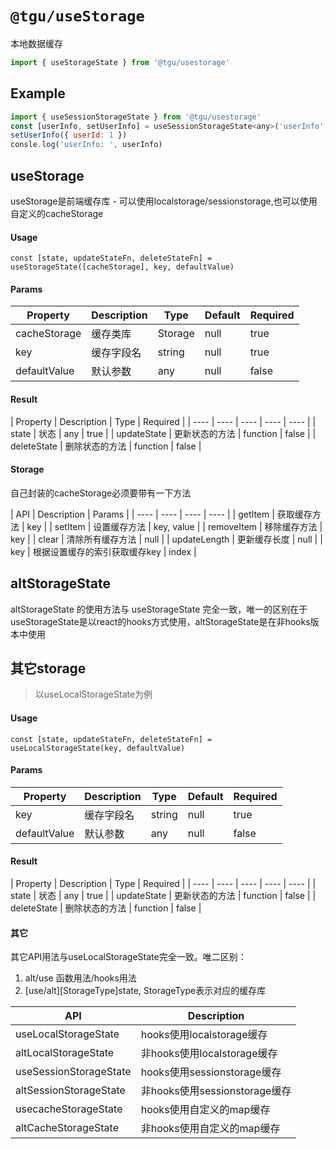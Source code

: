 # `@tgu/useStorage`
本地数据缓存

```js
import { useStorageState } from '@tgu/usestorage'
```

## Example
```jsx
import { useSessionStorageState } from '@tgu/usestorage'
const [userInfo, setUserInfo] = useSessionStorageState<any>('userInfo', {})
setUserInfo({ userId: 1 })
consle.log('userInfo: ', userInfo)
```

## useStorage

useStorage是前端缓存库 - 可以使用localstorage/sessionstorage,也可以使用自定义的cacheStorage

#### Usage
<code>const [state, updateStateFn, deleteStateFn] = useStorageState([cacheStorage], key, defaultValue)</code>

#### Params
| Property | Description | Type | Default | Required |
| ---- | ---- | ---- | ---- | ---- |
| cacheStorage | 缓存类库 | Storage | null | true |
| key | 缓存字段名 | string | null | true |
| defaultValue | 默认参数 | any | null | false |

#### Result
| Property | Description | Type | Required |
| ---- | ---- | ---- | ---- | ---- |
| state | 状态 | any | true |
| updateState | 更新状态的方法 | function | false |
| deleteState | 删除状态的方法 | function | false |

#### Storage

自己封装的cacheStorage必须要带有一下方法

| API | Description | Params |
| ---- | ---- | ---- | ---- |
| getItem | 获取缓存方法 | key |
| setItem | 设置缓存方法 | key, value |
| removeItem | 移除缓存方法 | key |
| clear | 清除所有缓存方法 | null |
| updateLength | 更新缓存长度 | null |
| key | 根据设置缓存的索引获取缓存key | index |


## altStorageState

altStorageState 的使用方法与 useStorageState 完全一致，唯一的区别在于 useStorageState是以react的hooks方式使用，altStorageState是在非hooks版本中使用

## 其它storage

>以useLocalStorageState为例

#### Usage
<code>const [state, updateStateFn, deleteStateFn] = useLocalStorageState(key, defaultValue)</code>

#### Params
| Property | Description | Type | Default | Required |
| ---- | ---- | ---- | ---- | ---- |
| key | 缓存字段名 | string | null | true |
| defaultValue | 默认参数 | any | null | false |

#### Result
| Property | Description | Type | Required |
| ---- | ---- | ---- | ---- | ---- |
| state | 状态 | any | true |
| updateState | 更新状态的方法 | function | false |
| deleteState | 删除状态的方法 | function | false |

#### 其它
其它API用法与useLocalStorageState完全一致。唯二区别：

1. alt/use 函数用法/hooks用法
2. [use/alt][StorageType]state, StorageType表示对应的缓存库

| API | Description |
| ---- | ---- |
| useLocalStorageState | hooks使用localstorage缓存 |
| altLocalStorageState | 非hooks使用localstorage缓存 |
| useSessionStorageState | hooks使用sessionstorage缓存 |
| altSessionStorageState | 非hooks使用sessionstorage缓存 |
| usecacheStorageState | hooks使用自定义的map缓存 |
| altCacheStorageState | 非hooks使用自定义的map缓存 |

